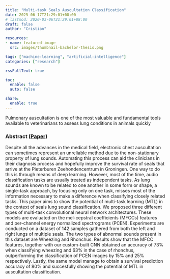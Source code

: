 ```yaml
---
title: "Multi-task Seals Auscultation Classification"
date: 2025-06-17T21:29:01+08:00
# lastmod: 2020-03-06T21:29:01+08:00
draft: false
author: "Cristian"

resources:
- name: featured-image
  src: images/thumbnail-bachelor-thesis.png

tags: ["machine-learning", "artificial-intelligence"]
categories: ["research"]

rssFullText: true

toc:
  enable: false
  auto: false

share:
  enable: true
---
```


Pulmonary auscultation is one of the most valuable and fundamental tools available to veterinarians to assess lung conditions in animals quickly

<!--more-->

### Abstract ([Paper](https://github.com/cristianrosiu/deep-auscultation-classifier/blob/main/paper.pdf))

Despite all the advances in the medical field, electronic chest auscultation can sometimes represent an unreliable method due to the non-stationary property of lung sounds. Automating this process can aid the clinicians in their diagnosis process and hopefully improve the survival rate of seals that arrive at the Pieterburen Zeehondencentrum in Groningen. One way to do this is through means of deep learning. However, most of the time, audio classification tasks are usually treated as independent tasks. As lung sounds are known to be related to one another in some form or shape, a single-task approach, by focusing only on one task, misses most of the information necessary to make a difference when classifying closely related tasks. This paper aims to show the potential of multi-task learning (MTL) in the context of seals lung sound classification. We proposed three different types of multi-task convolutional neural network architectures. These models are evaluated on the mel-cepstral coefficients (MFCCs) features and per-channel energy normalized spectrograms (PCEN). Experiments are conducted on a dataset of 142 samples gathered from both the left and right lungs of multiple seals. The two types of abnormal sounds present in this dataset are Wheezing and Rhonchus. Results show that the MFCC features, together with our custom-built CNN obtained an accuracy of 73% when classifying wheezing and 63% in the case of rhonchus, outperforming the classification of PCEN images by 15% and 25% respectively. Lastly, the same model manage to obtain a survival prediction accuracy of 80% and succesfully showing the potential of MTL in auscultation classification.